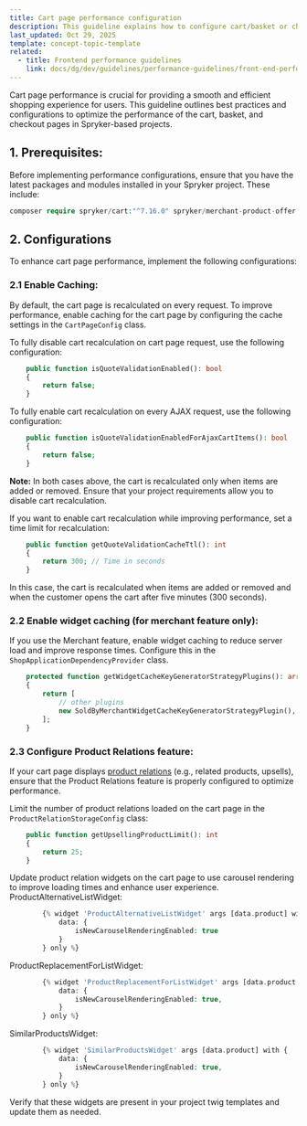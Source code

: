 ```yaml
---
title: Cart page performance configuration
description: This guideline explains how to configure cart/basket or checkout for your Spryker based projects.
last_updated: Oct 29, 2025
template: concept-topic-template
related:
  - title: Frontend performance guidelines
    link: docs/dg/dev/guidelines/performance-guidelines/front-end-performance-guidelines.html   
---
```


Cart page performance is crucial for providing a smooth and efficient shopping experience for users. This guideline outlines best practices and configurations to optimize the performance of the cart, basket, and checkout pages in Spryker-based projects.
## 1. Prerequisites:
Before implementing performance configurations, ensure that you have the latest packages and modules installed in your Spryker project. These include:
```php
composer require spryker/cart:"^7.16.0" spryker/merchant-product-offer:"^1.11.0" spryker/money:"^2.15.0" spryker/price-cart-connector:"^6.13.0" spryker/price-product:"^4.49.0" spryker/product-bundle:"^7.27.0" spryker/product-relation-storage:"^2.6.0" spryker-shop/cart-page:"^3.56.0" spryker-shop/merchant-widget:"^1.5.0" spryker-shop/product-alternative-widget:"^1.6.0" spryker-shop/product-detail-page:"^3.27.0" spryker-shop/product-relation-widget:"^1.4.0" spryker-shop/product-replacement-for-widget:"^1.6.0" spryker-shop/shop-application:"^1.16.0" spryker-shop/shop-ui:"^1.100.0" 
```
## 2. Configurations
To enhance cart page performance, implement the following configurations:
### 2.1 Enable Caching:
By default, the cart page is recalculated on every request. To improve performance, enable caching for the cart page by configuring the cache settings in the `CartPageConfig` class.

To fully disable cart recalculation on cart page request, use the following configuration:
```php
    public function isQuoteValidationEnabled(): bool
    {
        return false;
    }
```
To fully enable cart recalculation on every AJAX request, use the following configuration:
```php
    public function isQuoteValidationEnabledForAjaxCartItems(): bool
    {
        return false;
    }
```
**Note:** In both cases above, the cart is recalculated only when items are added or removed. Ensure that your project requirements allow you to disable cart recalculation.

If you want to enable cart recalculation while improving performance, set a time limit for recalculation:
```php
    public function getQuoteValidationCacheTtl(): int
    {
        return 300; // Time in seconds
    }
```
In this case, the cart is recalculated when items are added or removed and when the customer opens the cart after five minutes (300 seconds).

### 2.2 Enable widget caching (for merchant feature only):
If you use the Merchant feature, enable widget caching to reduce server load and improve response times. Configure this in the `ShopApplicationDependencyProvider` class.
```php
    protected function getWidgetCacheKeyGeneratorStrategyPlugins(): array
    {
        return [
            // other plugins
            new SoldByMerchantWidgetCacheKeyGeneratorStrategyPlugin(),
        ];
    }
```

### 2.3 Configure Product Relations feature:
If your cart page displays [product relations](docs/pbc/all/product-relationship-management/latest/product-relationship-management) (e.g., related products, upsells), ensure that the Product Relations feature is properly configured to optimize performance.

Limit the number of product relations loaded on the cart page in the `ProductRelationStorageConfig` class:
```php
    public function getUpsellingProductLimit(): int
    {
        return 25;
    }
```
Update product relation widgets on the cart page to use carousel rendering to improve loading times and enhance user experience.
ProductAlternativeListWidget:
```php
        {% widget 'ProductAlternativeListWidget' args [data.product] with {
            data: {
                isNewCarouselRenderingEnabled: true
            }
        } only %}
```
ProductReplacementForListWidget:
```php
        {% widget 'ProductReplacementForListWidget' args [data.product.sku] with {
            data: {
                isNewCarouselRenderingEnabled: true,
            }
        } only %}
```
SimilarProductsWidget:
```php 
        {% widget 'SimilarProductsWidget' args [data.product] with {
            data: {
                isNewCarouselRenderingEnabled: true,
            }
        } only %}
```
Verify that these widgets are present in your project twig templates and update them as needed.
